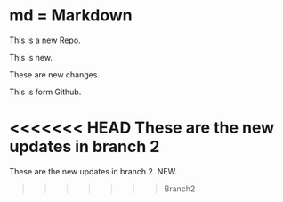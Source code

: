 # md = Markdown

This is a new Repo.


This is new.

These are new changes.

This is form Github.

<<<<<<< HEAD
These are the new updates in branch 2
=======
These are the new updates in branch 2. NEW.
>>>>>>> Branch2
